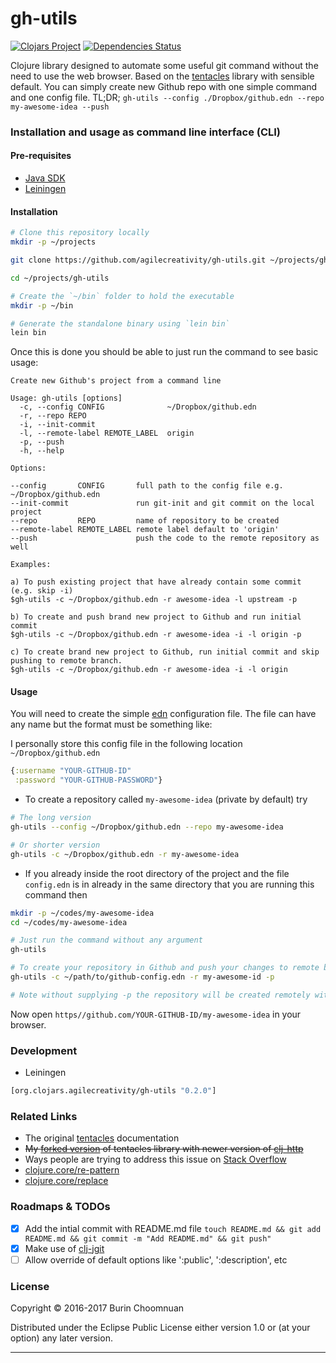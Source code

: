 # gh-utils

[![Clojars Project](https://img.shields.io/clojars/v/gh-utils.svg)](https://clojars.org/gh-utils)
[![Dependencies Status](https://jarkeeper.com/agilecreativity/gh-utils/status.svg)](https://jarkeeper.com/agilecreativity/gh-utils)

Clojure library designed to automate some useful git command without the need to
use the web browser. Based on the [tentacles][] library with sensible default.
You can simply create new Github repo with one simple command and one config file.
TL;DR; `gh-utils --config ./Dropbox/github.edn --repo my-awesome-idea --push`

### Installation and usage as command line interface (CLI)

#### Pre-requisites

- [Java SDK](http://www.oracle.com/technetwork/java/javase/downloads/jdk8-downloads-2133151.html)
- [Leiningen](http://leiningen.org/#install)

#### Installation

```sh
# Clone this repository locally
mkdir -p ~/projects

git clone https://github.com/agilecreativity/gh-utils.git ~/projects/gh-utils

cd ~/projects/gh-utils

# Create the `~/bin` folder to hold the executable
mkdir -p ~/bin

# Generate the standalone binary using `lein bin`
lein bin
```

Once this is done you should be able to just run the command to see basic usage:

```
Create new Github's project from a command line

Usage: gh-utils [options]
  -c, --config CONFIG              ~/Dropbox/github.edn
  -r, --repo REPO
  -i, --init-commit
  -l, --remote-label REMOTE_LABEL  origin
  -p, --push
  -h, --help

Options:

--config       CONFIG       full path to the config file e.g. ~/Dropbox/github.edn
--init-commit               run git-init and git commit on the local project
--repo         REPO         name of repository to be created
--remote-label REMOTE_LABEL remote label default to 'origin'
--push                      push the code to the remote repository as well

Examples:

a) To push existing project that have already contain some commit (e.g. skip -i)
$gh-utils -c ~/Dropbox/github.edn -r awesome-idea -l upstream -p

b) To create and push brand new project to Github and run initial commit
$gh-utils -c ~/Dropbox/github.edn -r awesome-idea -i -l origin -p

c) To create brand new project to Github, run initial commit and skip pushing to remote branch.
$gh-utils -c ~/Dropbox/github.edn -r awesome-idea -i -l origin
```

#### Usage

You will need to create the simple [edn](https://github.com/edn-format/edn) configuration
file. The file can have any name but the format must be something like:

I personally store this config file in the following location `~/Dropbox/github.edn`

```clj
{:username "YOUR-GITHUB-ID"
 :password "YOUR-GITHUB-PASSWORD"}
```

- To create a repository called `my-awesome-idea` (private by default) try

```sh
# The long version
gh-utils --config ~/Dropbox/github.edn --repo my-awesome-idea

# Or shorter version
gh-utils -c ~/Dropbox/github.edn -r my-awesome-idea
```

- If you already inside the root directory of the project and the file `config.edn` is
in already in the same directory that you are running this command then

```sh
mkdir -p ~/codes/my-awesome-idea
cd ~/codes/my-awesome-idea

# Just run the command without any argument
gh-utils

# To create your repository in Github and push your changes to remote branch try
gh-utils -c ~/path/to/github-config.edn -r my-awesome-id -p

# Note without supplying -p the repository will be created remotely without initial git push
```

Now open `https//github.com/YOUR-GITHUB-ID/my-awesome-idea` in your browser.

### Development

- Leiningen

```clj
[org.clojars.agilecreativity/gh-utils "0.2.0"]
```

### Related Links

- The original [tentacles](http://raynes.github.io/tentacles/) documentation
- ~~My [forked version][] of tentacles library with newer version of [clj-http][]~~
- Ways people are trying to address this issue on [Stack Overflow](http://stackoverflow.com/questions/2423777/is-it-possible-to-create-a-remote-repo-on-github-from-the-cli-without-opening-br)
- [clojure.core/re-pattern](https://clojuredocs.org/clojure.core/re-pattern)
- [clojure.core/replace](https://clojuredocs.org/clojure.string/replace)

### Roadmaps & TODOs

- [x] Add the intial commit with README.md file `touch README.md && git add README.md && git commit -m "Add README.md" && git push"`
- [x] Make use of [clj-jgit](https://github.com/clj-jgit/clj-jgit)
- [ ] Allow override of default options like ':public', ':description', etc

### License

Copyright © 2016-2017 Burin Choomnuan

Distributed under the Eclipse Public License either version 1.0 or (at
your option) any later version.

---

[tentacles]: http://github.com/Raynes/tentacles.git
[clj-http]: https://github.com/dakrone/clj-http
[forked version]: https://github.com/agilecreativity/tentacles.git

